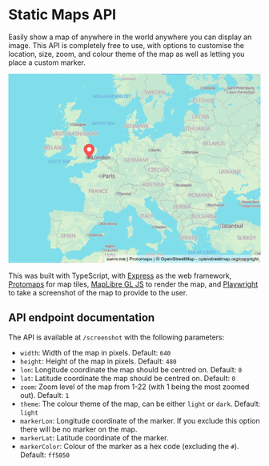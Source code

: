 # Static Maps API

Easily show a map of anywhere in the world anywhere you can display an image. This API is completely free to use, with options to customise the location, size, zoom, and colour theme of the map as well as letting you place a custom marker.

![Example map generated with the API](public/example.png)

This was built with TypeScript, with [Express](https://expressjs.com/) as the web framework, [Protomaps](https://protomaps.com/) for map tiles, [MapLibre GL JS](https://maplibre.org/maplibre-gl-js/docs/) to render the map, and [Playwright](https://playwright.dev/) to take a screenshot of the map to provide to the user.

## API endpoint documentation

The API is available at `/screenshot` with the following parameters:

* `width`: Width of the map in pixels. Default: `640`
* `height`: Height of the map in pixels. Default: `480`
* `lon`: Longitude coordinate the map should be centred on. Default: `0`
* `lat`: Latitude coordinate the map should be centred on. Default: `0`
* `zoom`: Zoom level of the map from 1-22 (with 1 being the most zoomed out). Default: `1`
* `theme`: The colour theme of the map, can be either `light` or `dark`. Default: `light`
* `markerLon`: Longitude coordinate of the marker. If you exclude this option there will be no marker on the map.
* `markerLat`: Latitude coordinate of the marker.
* `markerColor`: Colour of the marker as a hex code (excluding the `#`). Default: `ff5050`